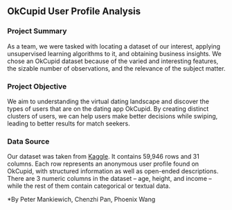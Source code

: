 ## OkCupid User Profile Analysis

### Project Summary
As a team, we were tasked with locating a dataset of our interest, applying unsupervised learning algorithms to it, and obtaining business insights. We chose an OkCupid dataset because of the varied and interesting features, the sizable number of observations, and the relevance of the subject matter.

### Project Objective
We aim to understanding the virtual dating landscape  and discover the types of users that are on the dating app OkCupid. By creating distinct clusters of users, we can help users make better decisions while swiping, leading to better results for match seekers.

### Data Source
Our dataset was taken from [Kaggle](https://www.kaggle.com/andrewmvd/okcupid-profiles). It contains 59,946 rows and 31 columns. Each row represents an anonymous user profile found on OkCupid, with structured information as well as open-ended descriptions. There are 3 numeric columns in the dataset – age, height, and income – while the rest of them contain categorical or textual data.

*By Peter Mankiewich, Chenzhi Pan, Phoenix Wang
